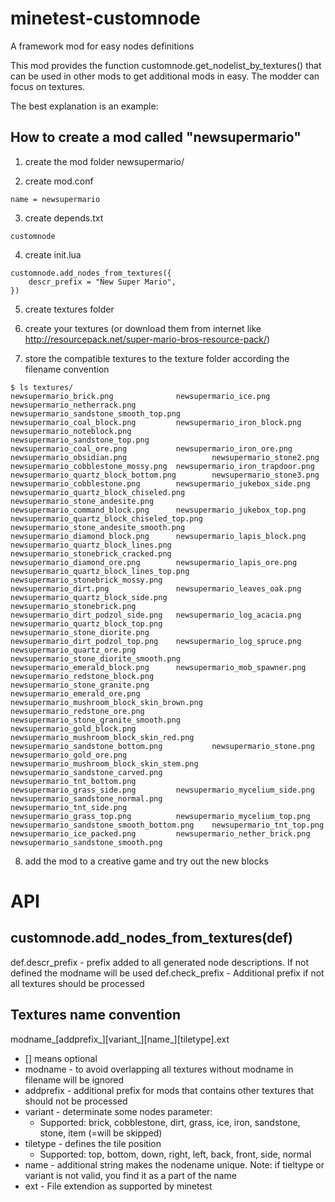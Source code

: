 # minetest-customnode
A framework mod for easy nodes definitions

This mod provides the function customnode.get_nodelist_by_textures() that can be used in other mods to get additional mods in easy. 
The modder can focus on textures.

The best explanation is an example: 

## How to create a mod called "newsupermario"

1. create the mod folder newsupermario/

2. create mod.conf
```
name = newsupermario
```

3. create depends.txt
```
customnode
```

4. create init.lua
```
customnode.add_nodes_from_textures({
	descr_prefix = "New Super Mario",  
})
```

5. create textures folder

6. create your textures (or download them from internet like http://resourcepack.net/super-mario-bros-resource-pack/)

7. store the compatible textures to the texture folder according the filename convention
```
$ ls textures/
newsupermario_brick.png              newsupermario_ice.png                        newsupermario_netherrack.png                 newsupermario_sandstone_smooth_top.png
newsupermario_coal_block.png         newsupermario_iron_block.png                 newsupermario_noteblock.png                  newsupermario_sandstone_top.png
newsupermario_coal_ore.png           newsupermario_iron_ore.png                   newsupermario_obsidian.png                   newsupermario_stone2.png
newsupermario_cobblestone_mossy.png  newsupermario_iron_trapdoor.png              newsupermario_quartz_block_bottom.png        newsupermario_stone3.png
newsupermario_cobblestone.png        newsupermario_jukebox_side.png               newsupermario_quartz_block_chiseled.png      newsupermario_stone_andesite.png
newsupermario_command_block.png      newsupermario_jukebox_top.png                newsupermario_quartz_block_chiseled_top.png  newsupermario_stone_andesite_smooth.png
newsupermario_diamond_block.png      newsupermario_lapis_block.png                newsupermario_quartz_block_lines.png         newsupermario_stonebrick_cracked.png
newsupermario_diamond_ore.png        newsupermario_lapis_ore.png                  newsupermario_quartz_block_lines_top.png     newsupermario_stonebrick_mossy.png
newsupermario_dirt.png               newsupermario_leaves_oak.png                 newsupermario_quartz_block_side.png          newsupermario_stonebrick.png
newsupermario_dirt_podzol_side.png   newsupermario_log_acacia.png                 newsupermario_quartz_block_top.png           newsupermario_stone_diorite.png
newsupermario_dirt_podzol_top.png    newsupermario_log_spruce.png                 newsupermario_quartz_ore.png                 newsupermario_stone_diorite_smooth.png
newsupermario_emerald_block.png      newsupermario_mob_spawner.png                newsupermario_redstone_block.png             newsupermario_stone_granite.png
newsupermario_emerald_ore.png        newsupermario_mushroom_block_skin_brown.png  newsupermario_redstone_ore.png               newsupermario_stone_granite_smooth.png
newsupermario_gold_block.png         newsupermario_mushroom_block_skin_red.png    newsupermario_sandstone_bottom.png           newsupermario_stone.png
newsupermario_gold_ore.png           newsupermario_mushroom_block_skin_stem.png   newsupermario_sandstone_carved.png           newsupermario_tnt_bottom.png
newsupermario_grass_side.png         newsupermario_mycelium_side.png              newsupermario_sandstone_normal.png           newsupermario_tnt_side.png
newsupermario_grass_top.png          newsupermario_mycelium_top.png               newsupermario_sandstone_smooth_bottom.png    newsupermario_tnt_top.png
newsupermario_ice_packed.png         newsupermario_nether_brick.png               newsupermario_sandstone_smooth.png
```
8. add the mod to a creative game and try out the new blocks


# API

## customnode.add_nodes_from_textures(def)
def.descr_prefix - prefix added to all generated node descriptions. If not defined the modname will be used
def.check_prefix - Additional prefix if not all textures should be processed


## Textures name convention
modname_[addprefix_][variant_][name_][tiletype].ext
  - [] means optional
  - modname - to avoid overlapping all textures without modname in filename will be ignored
  - addprefix - additional prefix for mods that contains other textures that should not be processed
  - variant - determinate some nodes parameter: 
    - Supported: brick, cobblestone, dirt, grass, ice, iron, sandstone, stone, item (=will be skipped)
  - tiletype - defines the tile position
    - Supported: top, bottom, down, right, left, back, front, side, normal
  - name - additional string makes the nodename unique. Note: if tieltype or variant is not valid, you find it as a part of the name
  - ext - File extendion as supported by minetest
